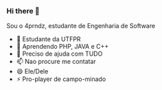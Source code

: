 ### Hi there 👋

Sou o 4prndz, estudante de Engenharia de Software

- 🔭 Estudante da UTFPR
- 🌱 Aprendendo PHP, JAVA e C++
- 🤔 Preciso de ajuda com TUDO 
- 📫 Nao procure me contatar
- 😄 Ele/Dele
- ⚡  Pro-player de campo-minado

